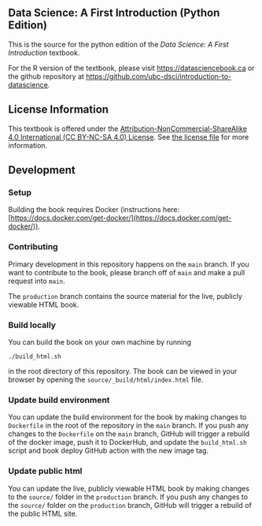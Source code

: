 ## Data Science: A First Introduction (Python Edition)
This is the source for the python edition of the *Data Science: A First Introduction* textbook.

For the R version of the textbook, please visit https://datasciencebook.ca or the github repository
at https://github.com/ubc-dsci/introduction-to-datascience.

## License Information

This textbook is offered under 
the [Attribution-NonCommercial-ShareAlike 4.0 International (CC BY-NC-SA 4.0) License](https://creativecommons.org/licenses/by-nc-sa/4.0/).
See [the license file](LICENSE.md) for more information. 

## Development

### Setup

Building the book requires Docker (instructions here: [https://docs.docker.com/get-docker/](https://docs.docker.com/get-docker/)).

### Contributing 
Primary development in this repository happens on the `main` branch. If you want to contribute to the book,
please branch off of `main` and make a pull request into `main`.

The `production` branch contains the source material for the live, publicly viewable HTML book.

### Build locally

You can build the book on your own machine by running
```
./build_html.sh
```
in the root directory of this repository. The book can be viewed in your browser by opening the `source/_build/html/index.html` file.

### Update build environment

You can update the build environment for the book by making changes to `Dockerfile` in the root of the repository in the `main` branch.
If you push any changes to the `Dockerfile` on the `main` branch, GitHub will trigger a rebuild of the docker image,
push it to DockerHub, and update the `build_html.sh` script and book deploy GitHub action with the new image tag.

### Update public html

You can update the live, publicly viewable HTML book by making changes to the `source/` folder in the `production` branch.
If you push any changes to the `source/` folder on the `production` branch, GitHub will trigger a rebuild of the public HTML site.

 
